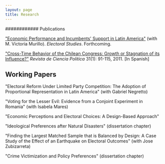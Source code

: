 ```yaml
---
layout: page
title: Research
---
```


############ Publications

["Economic Performance and Incumbents' Support in Latin America"](http://www.sciencedirect.com/science/article/pii/S0261379416302244) (with M.
Victoria Murillo). *Electoral Studies*. Forthcoming.

["Cross-Time Behavior of the Chilean Congress: Growth or Stagnation of its Influence?"](http://www.scielo.cl/pdf/revcipol/v31n1/art05.pdf) *Revista de Ciencia Politica* 31(1): 91-115, 2011. [In Spanish]

## Working Papers

"Electoral Reform Under Limited Party Competition: The Adoption of Proportional Representation in Latin America" (with Gabriel Negretto)

"Voting for the Lesser Evil: Evidence from a Conjoint Experiment in Romania" (with Isabela Mares)

"Economic Perceptions and Electoral Choices: A Design-Based Approach"

"Ideological Preferences after Natural Disasters" (dissertation chapter)

"Finding the Largest Matched Sample that is Balanced by Design: A Case Study of the Effect of an Earthquake on Electoral Outcomes" (with Jose Zubizarreta)

"Crime Victimization and Policy Preferences" (dissertation chapter)
